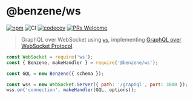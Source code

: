 # @benzene/ws

[![npm](https://badgen.net/npm/v/@benzene/ws)](https://www.npmjs.com/package/@benzene/ws)
![CI](https://github.com/hoangvvo/benzene/workflows/CI/badge.svg)
[![codecov](https://codecov.io/gh/hoangvvo/benzene/branch/main/graph/badge.svg?token=KUCEOC1JT2)](https://codecov.io/gh/hoangvvo/benzene)
[![PRs Welcome](https://badgen.net/badge/PRs/welcome/ff5252)](/CONTRIBUTING.md)

> GraphQL over WebSocket using [`ws`](https://github.com/websockets/ws), implementing [GraphQL over WebSocket Protocol](https://github.com/hoangvvo/benzene/blob/main/packages/ws/PROTOCOL.md).

```js
const WebSocket = require('ws');
const { Benzene, makeHandler } = require('@benzene/ws');

const GQL = new Benzene({ schema });

const wss = new WebSocket.Server({ path: '/graphql', port: 3000 });
wss.on('connection', makeHandler(GQL, options));
```
